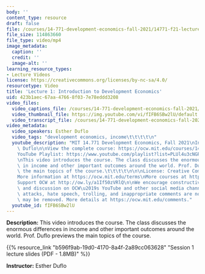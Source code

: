 ```yaml
---
body: ''
content_type: resource
draft: false
file: /courses/14-771-development-economics-fall-2021/14771-f21-lecture-1-version-2_360p_16_9.mp4
file_size: 114863660
file_type: video/mp4
image_metadata:
  caption: ''
  credit: ''
  image-alt: ''
learning_resource_types:
- Lecture Videos
license: https://creativecommons.org/licenses/by-nc-sa/4.0/
resourcetype: Video
title: 'Lecture 1: Introduction to Development Economics'
uid: 423b1aec-67aa-4766-8f03-7e78eddd3208
video_files:
  video_captions_file: /courses/14-771-development-economics-fall-2021/1iIGQLWVs72G53RVDuSHRgoui6VDt_abZ_transcript.webvtt
  video_thumbnail_file: https://img.youtube.com/vi/fIFB6SBw2lU/default.jpg
  video_transcript_file: /courses/14-771-development-economics-fall-2021/1iIGQLWVs72G53RVDuSHRgoui6VDt_abZ_transcript.pdf
video_metadata:
  video_speakers: Esther Duflo
  video_tags: "development economics, income\t\t\t\t\n"
  youtube_description: "MIT 14.771 Development Economics, Fall 2021\nInstructor: Esther\
    \ Duflo\n\nView the complete course: https://ocw.mit.edu/courses/14-771-development-economics-fall-2021\n\
    YouTube Playlist: https://www.youtube.com/playlist?list=PLUl4u3cNGP61kvh3caDts2R6LmkYbmzaG\n\
    \nThis video introduces the course. The class discusses the enormous differences\
    \ in income and other important outcomes around the world. Prof. Duflo previews\
    \ the main topics of the course.\t\t\t\t\n\n\nLicense: Creative Commons BY-NC-SA\n\
    More information at https://ocw.mit.edu/terms\nMore courses at https://ocw.mit.edu\n\
    Support OCW at http://ow.ly/a1If50zVRlQ\n\nWe encourage constructive comments\
    \ and discussion on OCW\u2019s YouTube and other social media channels. Personal\
    \ attacks, hate speech, trolling, and inappropriate comments are not allowed and\
    \ may be removed. More details at https://ocw.mit.edu/comments."
  youtube_id: fIFB6SBw2lU
---
```

**Description:** This video introduces the course. The class discusses the enormous differences in income and other important outcomes around the world. Prof. Duflo previews the main topics of the course.

{{% resource_link "b596f9ab-19d0-4170-8a4f-2a89cc063628" "Session 1 lecture slides (PDF - 1.8MB)" %}}

**Instructor:** Esther Duflo